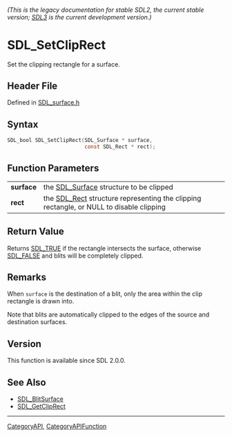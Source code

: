 ###### (This is the legacy documentation for stable SDL2, the current stable version; [SDL3](https://wiki.libsdl.org/SDL3/) is the current development version.)
# SDL_SetClipRect

Set the clipping rectangle for a surface.

## Header File

Defined in [SDL_surface.h](https://github.com/libsdl-org/SDL/blob/SDL2/include/SDL_surface.h)

## Syntax

```c
SDL_bool SDL_SetClipRect(SDL_Surface * surface,
                         const SDL_Rect * rect);

```

## Function Parameters

|                 |                                                                                                     |
| --------------- | --------------------------------------------------------------------------------------------------- |
| **surface**     | the [SDL_Surface](SDL_Surface) structure to be clipped                                              |
| **rect**        | the [SDL_Rect](SDL_Rect) structure representing the clipping rectangle, or NULL to disable clipping |

## Return Value

Returns [SDL_TRUE](SDL_TRUE) if the rectangle intersects the surface,
otherwise [SDL_FALSE](SDL_FALSE) and blits will be completely clipped.

## Remarks

When `surface` is the destination of a blit, only the area within the clip
rectangle is drawn into.

Note that blits are automatically clipped to the edges of the source and
destination surfaces.

## Version

This function is available since SDL 2.0.0.

## See Also

- [SDL_BlitSurface](SDL_BlitSurface)
- [SDL_GetClipRect](SDL_GetClipRect)

----
[CategoryAPI](CategoryAPI), [CategoryAPIFunction](CategoryAPIFunction)

